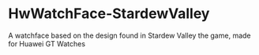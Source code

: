 # HwWatchFace-StardewValley
A watchface based on the design found in Stardew Valley the game, made for Huawei GT Watches
